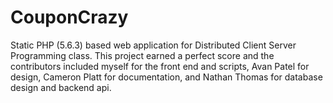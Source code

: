 # CouponCrazy
Static PHP (5.6.3) based web application for Distributed Client Server Programming class. This project earned a perfect score and the contributors included myself for the front end and scripts, Avan Patel for design, Cameron Platt for documentation, and Nathan Thomas for database design and backend api.
